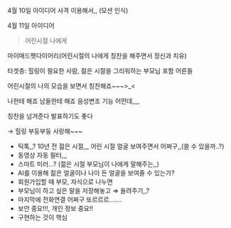 4월 10일 아이디어
사격 이용해서,, (모션 인식)

4월 11일 아이디어
> 어린시절 나에게
> 

마이매드펫다이어리(어린시절의 나에게 칭찬을 해주면서 정신과 치유)

타겟층: 힐링이 필요한 사람, 젊은 시절을 그리워하는 부모님 포함 어른들

어린시절의 나의 모습을 보면서 칭찬해죠~~~>_<

나한테 해죠 남들한테 해죠 음성변조 기능 어떤데,,,,

칭찬을 넘겨준다 발표하기도 좋다 

→ 힐링 부둥부둥 사랑해~~~

- 틱톡,,? 10년 전 젊은 시절,,, 어린 시절 얼굴 보여주면서 어쩌구,,(쓸 수 있을까..?)
- 동영상 자동 필터,,,
- 스마트 미러…? (젊은 시절 부모님이 나에게 말해주는,,)
- AI를 이용해 젊은 얼굴이나 나이 든 얼굴을 보여줄 수 있는가?
- 회원가입할 때 부모, 자식으로 나누면
- 부모님이 하고 싶은 말을 저장해놓고 ⇒ 들려주기,,?
- 마지막에 전화연결 어쩌구 또르르르…….
- 보안 중요!!!, 개인 정보 중요!!
- 구현하는 것이 핵심